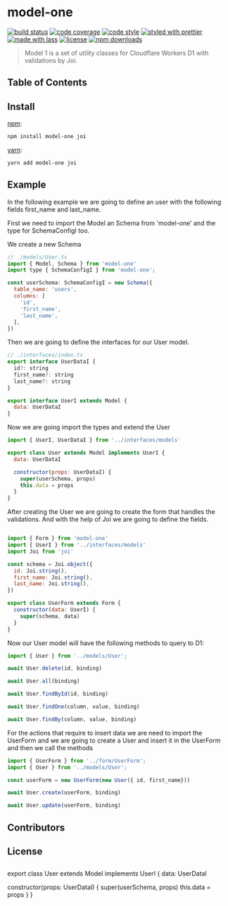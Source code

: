 # model-one

[![build status](https://img.shields.io/travis/com/hacksur/model-one.svg)](https://travis-ci.com/hacksur/model-one)
[![code coverage](https://img.shields.io/codecov/c/github/hacksur/model-one.svg)](https://codecov.io/gh/hacksur/model-one)
[![code style](https://img.shields.io/badge/code_style-XO-5ed9c7.svg)](https://github.com/sindresorhus/xo)
[![styled with prettier](https://img.shields.io/badge/styled_with-prettier-ff69b4.svg)](https://github.com/prettier/prettier)
[![made with lass](https://img.shields.io/badge/made_with-lass-95CC28.svg)](https://lass.js.org)
[![license](https://img.shields.io/github/license/hacksur/model-one.svg)](LICENSE)
[![npm downloads](https://img.shields.io/npm/dt/model-one.svg)](https://npm.im/model-one)

> Model 1 is a set of utility classes for Cloudflare Workers D1 with validations by Joi.

## Table of Contents


## Install

[npm][]:

```sh
npm install model-one joi
```

[yarn][]:

```sh
yarn add model-one joi
```


## Example

In the following example we are going to define an user with the following fields first_name and last_name.

First we need to import the Model an Schema from 'model-one' and the type for SchemaConfigI too.

We create a new Schema 


```js
// ./models/User.ts
import { Model, Schema } from 'model-one'
import type { SchemaConfigI } from 'model-one';

const userSchema: SchemaConfigI = new Schema({
  table_name: 'users',
  columns: [
    'id',
    'first_name',
    'last_name',
  ],
})

```

Then we are going to define the interfaces for our User model.

```js
// ./interfaces/index.ts
export interface UserDataI {
  id?: string
  first_name?: string
  last_name?: string
}

export interface UserI extends Model {
  data: UserDataI
}
```

Now we are going import the types and extend the User

```js
import { UserI, UserDataI } from '../interfaces/models'

export class User extends Model implements UserI {
  data: UserDataI

  constructor(props: UserDataI) {
    super(userSchema, props)
    this.data = props
  }
}

```
After creating the User we are going to create the form that handles the validations. And with the help of Joi we are going to define the fields.

```js

import { Form } from 'model-one'
import { UserI } from '../interfaces/models'
import Joi from 'joi'

const schema = Joi.object({
  id: Joi.string(),
  first_name: Joi.string(),
  last_name: Joi.string(),
})

export class UserForm extends Form {
  constructor(data: UserI) {
    super(schema, data)
  }
}


```


Now our User model will have the following methods to query to D1:

```js
import { User } from '../models/User';

await User.delete(id, binding)

await User.all(binding)

await User.findById(id, binding)

await User.findOne(column, value, binding)

await User.findBy(column, value, binding)

```

For the actions that require to insert data we are need to import the UserForm and we are going to create a User and insert it in the UserForm and then we call the methods

```js
import { UserForm } from '../form/UserForm';
import { User } from '../models/User';

const userForm = new UserForm(new User({ id, first_name}))

await User.create(userForm, binding)

await User.update(userForm, binding)

```


## Contributors


## License


##

[npm]: https://www.npmjs.com/

[yarn]: https://yarnpkg.com/


export class User extends Model implements UserI {
  data: UserDataI

  constructor(props: UserDataI) {
    super(userSchema, props)
    this.data = props
  }
}

